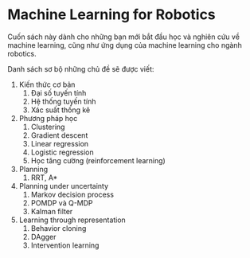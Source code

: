 # Machine Learning for Robotics

Cuốn sách này dành cho những bạn mới bắt đầu học và nghiên cứu về machine learning, cũng như ứng dụng của machine learning cho ngành robotics.

Danh sách sơ bộ những chủ đề sẽ được viết:
1. Kiến thức cơ bản
   1. Đại số tuyến tính
   2. Hệ thống tuyến tính
   3. Xác suất thống kê
2. Phương pháp học
   1. Clustering
   2. Gradient descent
   3. Linear regression
   4. Logistic regression
   5. Học tăng cường (reinforcement learning)
3. Planning
   1. RRT, A*
4. Planning under uncertainty
   1. Markov decision process
   2. POMDP và Q-MDP
   3. Kalman filter
5. Learning through representation
   1. Behavior cloning
   2. DAgger
   3. Intervention learning

```{tableofcontents}
```
